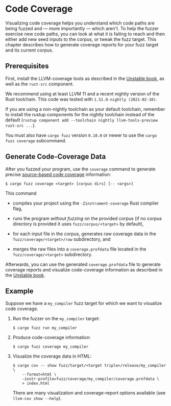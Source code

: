 # Code Coverage

Visualizing code coverage helps you understand which code paths are being fuzzed
and &mdash; more importantly &mdash; which aren't. To help the fuzzer exercise
new code paths, you can look at what it is failing to reach and then either add
new seed inputs to the corpus, or tweak the fuzz target. This chapter describes
how to generate coverage reports for your fuzz target and its current corpus.

## Prerequisites

First, install the LLVM-coverage tools as described in the [Unstable
book][install-cov-tools], as well as the `rust-src` component.

We recommend using at least LLVM 11 and a recent nightly version of the Rust
toolchain. This code was tested with `1.51.0-nightly (2021-02-10)`.

If you are using a non-nightly toolchain as your default toolchain, remember to
install the rustup components for the nightly toolchain instead of the default
(`rustup component add --toolchain nightly llvm-tools-preview rust-src ...`).

You must also have `cargo fuzz` version `0.10.0` or newer to use the `cargo fuzz
coverage` subcommand.

## Generate Code-Coverage Data

After you fuzzed your program, use the `coverage` command to generate precise
[source-based code coverage][source-based-code-cov] information:

```shell
$ cargo fuzz coverage <target> [corpus dirs] [-- <args>]
```

This command

- compiles your project using the `-Zinstrument-coverage` Rust compiler flag,

- runs the program _without fuzzing_ on the provided corpus (if no corpus
  directory is provided it uses `fuzz/corpus/<target>` by default),

- for each input file in the corpus, generates raw coverage data in the
  `fuzz/coverage/<target>/raw` subdirectory, and

- merges the raw files into a `coverage.profdata` file located in the
  `fuzz/coverage/<target>` subdirectory.

Afterwards, you can use the generated `coverage.profdata` file to generate
coverage reports and visualize code-coverage information as described in the
[Unstable book][create-reports].

## Example

Suppose we have a `my_compiler` fuzz target for which we want to visualize code
coverage.

1. Run the fuzzer on the `my_compiler` target:

   ```shell
   $ cargo fuzz run my_compiler
   ```

2. Produce code-coverage information:

   ```shell
   $ cargo fuzz coverage my_compiler
   ```

2. Visualize the coverage data in HTML:

   ```shell
   $ cargo cov -- show fuzz/target/<target triple>/release/my_compiler \
       --format=html \
       -instr-profile=fuzz/coverage/my_compiler/coverage.profdata \
       > index.html
   ```

   There are many visualization and coverage-report options available (see `llvm-cov show --help`).

[install-cov-tools]: https://doc.rust-lang.org/beta/unstable-book/compiler-flags/source-based-code-coverage.html#installing-llvm-coverage-tools
[source-based-code-cov]: https://blog.rust-lang.org/inside-rust/2020/11/12/source-based-code-coverage.html
[create-reports]: https://doc.rust-lang.org/beta/unstable-book/compiler-flags/source-based-code-coverage.html#creating-coverage-reports
